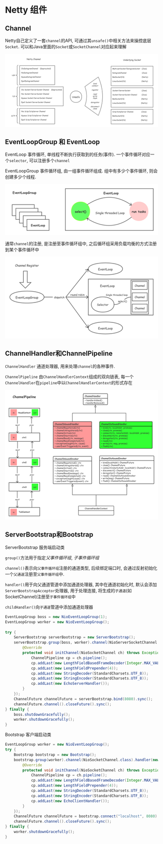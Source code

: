 # Netty 组件

## Channel

Netty自己定义了一套`channel`的API, 可通过其`unsafe()`中相关方法来操控底层`Socket`. 可以和Java里面的`Socket`或`SocketChannel`对应起来理解

![channel](png/channel.png)

## EventLoopGroup 和 EventLoop

EventLoop 事件循环, 单线程不断执行获取到的任务(事件). 一个事件循环对应一个`selector`, 可以注册多个`channel`

EventLoopGroup 事件循环组, 由一组事件循环组成. 组中有多少个事件循环, 则会创建多少个线程.

![eventLoop](png/eventLoop.png)

通常`channel`的注册, 是注册至事件循环组中, 之后循环组采用负载均衡的方式注册到某个事件循环中

![channelRegister](png/channelRegister.png)

## ChannelHandler和ChannelPipeline

`ChannelHandler` 通道处理器, 用来处理`channel`的各种事件.

`ChannelPipeline` 由`ChannelHandlerContext`组成的双向链表, 每一个`ChannelHandler`在`pipeline`中以`ChannelHandlerContext`的形式存在

![channelPipeline](png/channelPipeline.png)

## ServerBootstrap和Bootstrap

ServerBootstrap 服务端启动类

`group()`方法用于指定*父事件循环组*, *子事件循环组*

`channel()`表示向`父事件循环组`注册的通道类型, 后续绑定端口时, 会通过反射初始化一个`父通道`注册至`父事件循环组`中.

`handler()`用于向父通道管道中添加通道处理器, 其中在通道初始化时, 默认会添加`ServerBootstrapAcceptor`处理器, 用于处理连接, 将生成的`子通道`(如SocketChannel)注册至`子事件循环组`中

`childHandler()`向`子通道`管道中添加通道处理器


```java
EventLoopGroup boss = new NioEventLoopGroup(1);
EventLoopGroup worker = new NioEventLoopGroup();

try {
    ServerBootstrap serverBootstrap = new ServerBootstrap();
    serverBootstrap.group(boss, worker).channel(NioServerSocketChannel.class).childHandler(new ChannelInitializer<NioSocketChannel>() {
        @Override
        protected void initChannel(NioSocketChannel ch) throws Exception {
            ChannelPipeline cp = ch.pipeline();
            cp.addLast(new LengthFieldBasedFrameDecoder(Integer.MAX_VALUE, 0, 4, 0, 4));
            cp.addLast(new LengthFieldPrepender(4));
            cp.addLast(new StringDecoder(StandardCharsets.UTF_8));
            cp.addLast(new StringEncoder(StandardCharsets.UTF_8));
            cp.addLast(new EchoServerHandler());
        }
    });
    ChannelFuture channelFuture = serverBootstrap.bind(8080).sync();
    channelFuture.channel().closeFuture().sync();
} finally {
    boss.shutdownGracefully();
    worker.shutdownGracefully();
}
```

Bootstrap 客户端启动类

```java
EventLoopGroup worker = new NioEventLoopGroup();
try {
    Bootstrap bootstrap = new Bootstrap();
    bootstrap.group(worker).channel(NioSocketChannel.class).handler(new ChannelInitializer<NioSocketChannel>() {
        @Override
        protected void initChannel(NioSocketChannel ch) throws Exception {
            ChannelPipeline cp = ch.pipeline();
            cp.addLast(new LengthFieldBasedFrameDecoder(Integer.MAX_VALUE, 0, 4, 0, 4));
            cp.addLast(new LengthFieldPrepender(4));
            cp.addLast(new StringDecoder(StandardCharsets.UTF_8));
            cp.addLast(new StringEncoder(StandardCharsets.UTF_8));
            cp.addLast(new EchoClientHandler());
        }
    });
    ChannelFuture channelFuture = bootstrap.connect("localhost", 8080).sync();
    channelFuture.channel().closeFuture().sync();
} finally {
    worker.shutdownGracefully();
}
```